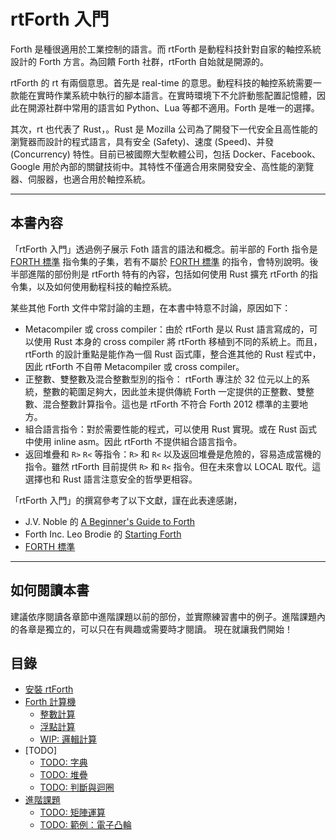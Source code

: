 # rtForth 入門 

Forth 是種很適用於工業控制的語言。而 rtForth 是動程科技針對自家的軸控系統設計的 Forth 方言。為回饋 Forth 社群，rtForth 自始就是開源的。

rtForth 的 rt 有兩個意思。首先是 real-time 的意思。動程科技的軸控系統需要一款能在實時作業系統中執行的腳本語言。在實時環境下不允許動態配置記憶體，因此在開源社群中常用的語言如 Python、Lua 等都不適用。Forth 是唯一的選擇。

其次，rt 也代表了 Rust，。Rust 是 Mozilla 公司為了開發下一代安全且高性能的瀏覽器而設計的程式語言，具有安全 (Safety)、速度 (Speed)、并發 (Concurrency) 特性。目前已被國際大型軟體公司，包括 Docker、Facebook、Google 用於內部的關鍵技術中。其特性不僅適合用來開發安全、高性能的瀏覽器、伺服器，也適合用於軸控系統。

---------
## 本書內容

「rtForth 入門」透過例子展示 Foth 語言的語法和概念。前半部的 Forth 指令是 [FORTH 標準](https://forth-standard.org/standard/index) 指令集的子集，若有不屬於 [FORTH 標準](https://forth-standard.org/standard/index) 的指令，會特別說明。後半部進階的部份則是 rtForth 特有的內容，包括如何使用 Rust 擴充 rtForth 的指令集，以及如何使用動程科技的軸控系統。

某些其他 Forth 文件中常討論的主題，在本書中特意不討論，原因如下：

* Metacompiler 或 cross compiler：由於 rtForth 是以 Rust 語言寫成的，可以使用 Rust 本身的 cross compiler 將 rtForth  移植到不同的系統上。而且，rtForth 的設計重點是能作為一個 Rust 函式庫，整合進其他的 Rust 程式中，因此 rtForth 不自帶 Metacompiler 或 cross compiler。
* 正整數、雙整數及混合整數型別的指令： rtForth 專注於 32 位元以上的系統，整數的範圍足夠大，因此並未提供傳統 Forth 一定提供的正整數、雙整數、混合整數計算指令。這也是 rtForth 不符合 Forth 2012 標準的主要地方。
* 組合語言指令：對於需要性能的程式，可以使用 Rust 實現。或在 Rust 函式中使用 inline asm。因此 rtForth 不提供組合語言指令。
* 返回堆疊和 `R>` `R<` 等指令：`R>` 和 `R<` 以及返回堆疊是危險的，容易造成當機的指令。雖然 rtForth 目前提供 `R>` 和 `R<` 指令。但在未來會以 LOCAL 取代。這選擇也和 Rust 語言注意安全的哲學更相容。

「rtForth 入門」的撰寫參考了以下文獻，謹在此表達感謝，
* J.V. Noble 的 [A Beginner's Guide to Forth](http://galileo.phys.virginia.edu/classes/551.jvn.fall01/primer.htm)
* Forth Inc. Leo Brodie 的 [Starting Forth](https://www.forth.com/starting-forth/)
* [FORTH 標準](https://forth-standard.org/standard/index)

-------------
## 如何閱讀本書

建議依序閱讀各章節中進階課題以前的部份，並實際練習書中的例子。進階課題內的各章是獨立的，可以只在有興趣或需要時才閱讀。
現在就讓我們開始！

## 目錄

* [安裝 rtForth](installation.md)
* [Forth 計算機](calculator.md)
  * [整數計算](integer.md)
  * [浮點計算](float.md)
  * [WIP: 邏輯計算](logic.md)
* [TODO]
  * [TODO: 字典](wordlist.md)
  * [TODO: 堆疊](stacks.md)
  * [TODO: 判斷與迴圈](control.md)
* [進階課題](advanced.md)
  * [TODO: 矩陣運算](matrix.md)
  * [TODO: 範例：電子凸輪](cam.md)